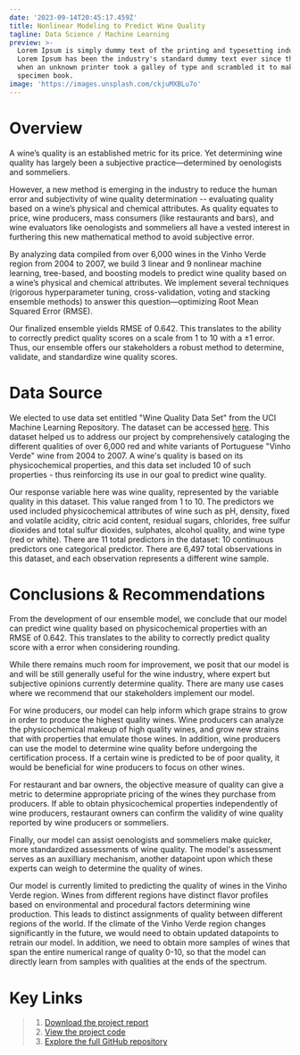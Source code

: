 ```yaml
---
date: '2023-09-14T20:45:17.459Z'
title: Nonlinear Modeling to Predict Wine Quality
tagline: Data Science / Machine Learning
preview: >-
  Lorem Ipsum is simply dummy text of the printing and typesetting industry.
  Lorem Ipsum has been the industry's standard dummy text ever since the 1500s,
  when an unknown printer took a galley of type and scrambled it to make a type
  specimen book.
image: 'https://images.unsplash.com/ckjuMXBLu7o'
---
```

# Overview

A wine’s quality is an established metric for its price. Yet determining wine quality has largely been a subjective practice—determined by oenologists and sommeliers. 

However, a new method is emerging in the industry to reduce the human error and subjectivity of wine quality determination -- evaluating quality based on a wine’s physical and chemical attributes. As quality equates to price, wine producers, mass consumers (like restaurants and bars), and wine evaluators like oenologists and sommeliers all have a vested interest in furthering this new mathematical method to avoid subjective error. 

By analyzing data compiled from over 6,000 wines in the Vinho Verde region from 2004 to 2007, we build 3 linear and 9 nonlinear machine learning, tree-based, and boosting models to predict wine quality based on a wine’s physical and chemical attributes. We implement several techniques (rigorous hyperparameter tuning, cross-validation, voting and stacking ensemble methods) to answer this question—optimizing Root Mean Squared Error (RMSE). 

Our finalized ensemble yields RMSE of 0.642. This translates to the ability to correctly predict quality scores on a scale from 1 to 10 with a ±1 error. Thus, our ensemble offers our stakeholders a robust method to determine, validate, and standardize wine quality scores.

# Data Source

We elected to use data set entitled "Wine Quality Data Set" from the UCI Machine Learning Repository. The dataset can be accessed [here](https://archive.ics.uci.edu/dataset/186/wine+quality). This dataset helped us to address our project by comprehensively cataloging the different qualities of over 6,000 red and white variants of Portuguese "Vinho Verde" wine from 2004 to 2007. A wine's quality is based on its physicochemical properties, and this data set included 10 of such properties - thus reinforcing its use in our goal to predict wine quality.

Our response variable here was wine quality, represented by the variable quality in this dataset. This value ranged from 1 to 10. The predictors we used included physicochemical attributes of wine such as pH, density, fixed and volatile acidity, citric acid content, residual sugars, chlorides, free sulfur dioxides and total sulfur dioxides, sulphates, alcohol quality, and wine type (red or white). There are 11 total predictors in the dataset: 10 continuous predictors one categorical predictor. There are 6,497 total observations in this dataset, and each observation represents a different wine sample.

# Conclusions & Recommendations

From the development of our ensemble model, we conclude that our model can predict wine quality based on physicochemical properties with an RMSE of 0.642. This translates to the ability to correctly predict quality score with a  error when considering rounding.

While there remains much room for improvement, we posit that our model is and will be still generally useful for the wine industry, where expert but subjective opinions currently determine quality. There are many use cases where we recommend that our stakeholders implement our model.

For wine producers, our model can help inform which grape strains to grow in order to produce the highest quality wines. Wine producers can analyze the physicochemical makeup of high quality wines, and grow new strains that with properties that emulate those wines. In addition, wine producers can use the model to determine wine quality before undergoing the certification process. If a certain wine is predicted to be of poor quality, it would be beneficial for wine producers to focus on other wines.

For restaurant and bar owners, the objective measure of quality can give a metric to determine appropriate pricing of the wines they purchase from producers. If able to obtain physicochemical properties independently of wine producers, restaurant owners can confirm the validity of wine quality reported by wine producers or sommeliers.

Finally, our model can assist oenologists and sommeliers make quicker, more standardized assessments of wine quality. The model's assessment serves as an auxilliary mechanism, another datapoint upon which these experts can weigh to determine the quality of wines.

Our model is currently limited to predicting the quality of wines in the Vinho Verde region. Wines from different regions have distinct flavor profiles based on environmental and procedural factors determining wine production. This leads to distinct assignments of quality between different regions of the world. If the climate of the Vinho Verde region changes significantly in the future, we would need to obtain updated datapoints to retrain our model. In addition, we need to obtain more samples of wines that span the entire numerical range of quality 0-10, so that the model can directly learn from samples with qualities at the ends of the spectrum.

# Key Links 
> 1. [Download the project report](https://github.com/notlilawells/Saturn-303-3/blob/main/Project-Report/Project_Report_Saturn.ipynb) 
> 2. [View the project code](https://github.com/notlilawells/Saturn-303-3/blob/main/Project-Report/Project_Code_Saturn.ipynb)
> 3. [Explore the full GitHub repository](https://github.com/notlilawells/Saturn-303-3)
